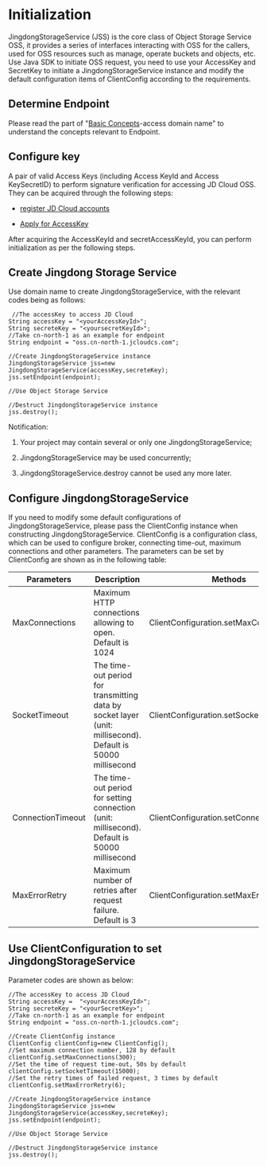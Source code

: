 # Initialization

JingdongStorageService (JSS) is the core class of Object Storage Service OSS, it provides a series of interfaces interacting with OSS for the callers, used for OSS resources such as manage, operate buckets and objects, etc. Use Java SDK to initiate OSS request, you need to use your AccessKey and SecretKey to initiate a JingdongStorageService instance and modify the default configuration items of ClientConfig according to the requirements.

## Determine Endpoint

Please read the part of "[Basic Concepts](../../API-Reference/Introduction/Basic-Concepts.md)-access domain name" to understand the concepts relevant to Endpoint.

## Configure key

A pair of valid Access Keys (including Access KeyId and Access KeySecretID) to perform signature verification for accessing JD Cloud OSS. They can be acquired through the following steps:

* [register JD Cloud accounts](https://uc.jdcloud.com/reg?returnUrl=http%3A%2F%2Fwww.jdcloud.com%2Findex)

* [Apply for AccessKey](https://uc.jdcloud.com/accesskey/index)

After acquiring the AccessKeyId and secretAccessKeyId, you can perform initialization as per the following steps.

## Create Jingdong Storage Service

Use domain name to create JingdongStorageService, with the relevant codes being as follows:
```
 //The accessKey to access JD Cloud  
String accessKey = "<yourAccessKeyId>";  
String secreteKey = "<yoursecretKeyId>";    
//Take cn-north-1 as an example for endpoint  
String endpoint = "oss.cn-north-1.jcloudcs.com";  
 
//Create JingdongStorageService instance  
JingdongStorageService jss=new JingdongStorageService(accessKey,secreteKey);
jss.setEndpoint(endpoint);  
  
//Use Object Storage Service  
  
//Destruct JingdongStorageService instance  
jss.destroy();
```
Notification:

1. Your project may contain several or only one JingdongStorageService;

2. JingdongStorageService may be used concurrently;

3. JingdongStorageService.destroy cannot be used any more later.

## Configure JingdongStorageService

If you need to modify some default configurations of JingdongStorageService, please pass the ClientConfig instance when constructing JingdongStorageService. ClientConfig is a configuration class, which can be used to configure broker, connecting time-out, maximum connections and other parameters. The parameters can be set by ClientConfig are shown as in the following table:

|Parameters|Description|Methods|
|-|-|-|
|MaxConnections|Maximum HTTP connections allowing to open. Default is 1024|ClientConfiguration.setMaxConnections|
|SocketTimeout|The time-out period for transmitting data by socket layer (unit: millisecond). Default is 50000 millisecond|ClientConfiguration.setSocketTimeout|
|ConnectionTimeout|The time-out period for setting connection (unit: millisecond). Default is 50000 millisecond|ClientConfiguration.setConnectionTimeout|
|MaxErrorRetry|Maximum number of retries after request failure. Default is 3|ClientConfiguration.setMaxErrorRetry|

## Use ClientConfiguration to set JingdongStorageService

Parameter codes are shown as below:
```
//The accessKey to access JD Cloud  
String accessKey =  "<yourAccessKeyId>";  
String secreteKey = "<yourSecretKey>";   
//Take cn-north-1 as an example for endpoint  
String endpoint = "oss.cn-north-1.jcloudcs.com";  
 
//Create ClientConfig instance  
ClientConfig clientConfig=new ClientConfig();  
//Set maximum connection number, 128 by default  
clientConfig.setMaxConnections(300);  
//Set the time of request time-out, 50s by default  
clientConfig.setSocketTimeout(15000);  
//Set the retry times of failed request, 3 times by default  
clientConfig.setMaxErrorRetry(6);  

//Create JingdongStorageService instance  
JingdongStorageService jss=new JingdongStorageService(accessKey,secreteKey);
jss.setEndpoint(endpoint);  
 
//Use Object Storage Service  
  
//Destruct JingdongStorageService instance  
jss.destroy();
```
